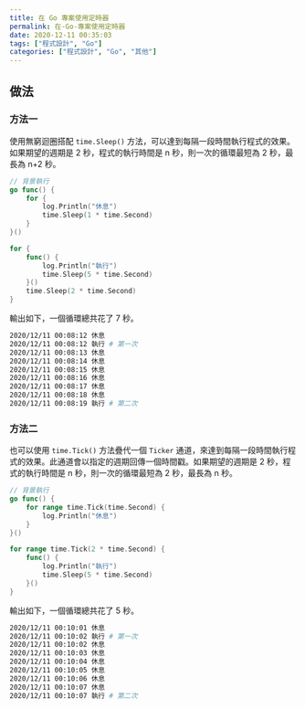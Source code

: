 ```yaml
---
title: 在 Go 專案使用定時器
permalink: 在-Go-專案使用定時器
date: 2020-12-11 00:35:03
tags: ["程式設計", "Go"]
categories: ["程式設計", "Go", "其他"]
---
```


## 做法

### 方法一

使用無窮迴圈搭配 `time.Sleep()` 方法，可以達到每隔一段時間執行程式的效果。如果期望的週期是 2 秒，程式的執行時間是 n 秒，則一次的循環最短為 2 秒，最長為 n+2 秒。

```GO
// 背景執行
go func() {
	for {
		log.Println("休息")
		time.Sleep(1 * time.Second)
	}
}()

for {
	func() {
		log.Println("執行")
		time.Sleep(5 * time.Second)
	}()
	time.Sleep(2 * time.Second)
}
```

輸出如下，一個循環總共花了 7 秒。

```BASH
2020/12/11 00:08:12 休息
2020/12/11 00:08:12 執行 # 第一次
2020/12/11 00:08:13 休息
2020/12/11 00:08:14 休息
2020/12/11 00:08:15 休息
2020/12/11 00:08:16 休息
2020/12/11 00:08:17 休息
2020/12/11 00:08:18 休息
2020/12/11 00:08:19 執行 # 第二次
```

### 方法二

也可以使用 `time.Tick()` 方法疊代一個 `Ticker` 通道，來達到每隔一段時間執行程式的效果。此通道會以指定的週期回傳一個時間戳。如果期望的週期是 2 秒，程式的執行時間是 n 秒，則一次的循環最短為 2 秒，最長為 n 秒。

```GO
// 背景執行
go func() {
	for range time.Tick(time.Second) {
		log.Println("休息")
	}
}()

for range time.Tick(2 * time.Second) {
	func() {
		log.Println("執行")
		time.Sleep(5 * time.Second)
	}()
}
```

輸出如下，一個循環總共花了 5 秒。

```BASH
2020/12/11 00:10:01 休息
2020/12/11 00:10:02 執行 # 第一次
2020/12/11 00:10:02 休息
2020/12/11 00:10:03 休息
2020/12/11 00:10:04 休息
2020/12/11 00:10:05 休息
2020/12/11 00:10:06 休息
2020/12/11 00:10:07 休息
2020/12/11 00:10:07 執行 # 第二次
```
